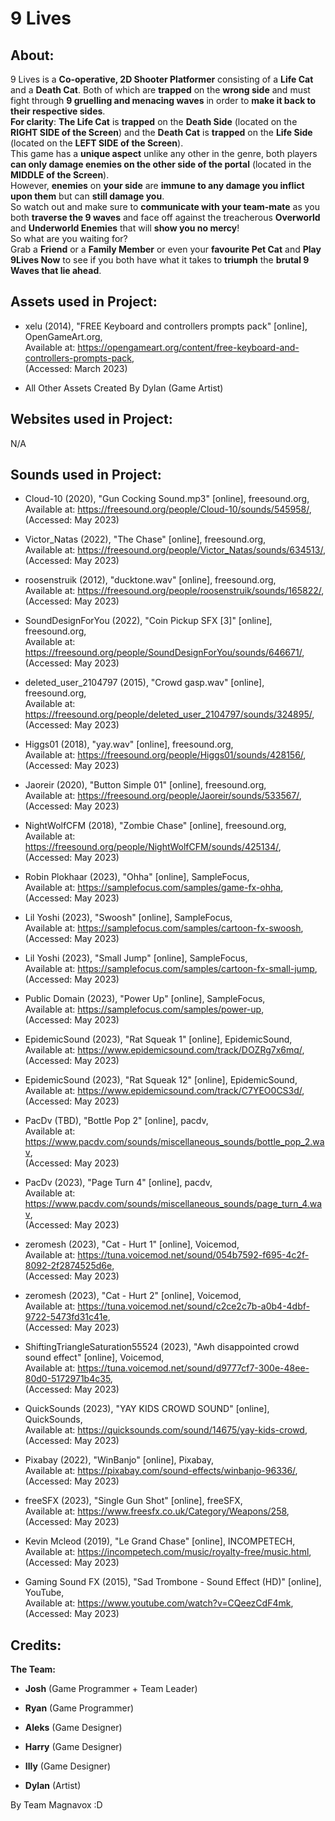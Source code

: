 # 9 Lives #  

## About: ##  
9 Lives is a **Co-operative, 2D Shooter Platformer** consisting of a **Life Cat** and a **Death Cat**. Both of which are **trapped** on the **wrong side** and must fight through **9 gruelling and menacing waves** in order to **make it back to their respective sides**.  
**For clarity**: **The Life Cat** is **trapped** on the **Death Side** (located on the **RIGHT SIDE of the Screen**) and the **Death Cat** is **trapped** on the **Life Side** (located on the **LEFT SIDE of the Screen**).   
This game has a **unique aspect** unlike any other in the genre, both players **can only damage enemies on the other side of the portal** (located in the **MIDDLE of the Screen**).   
However, **enemies** on **your side** are **immune to any damage you inflict upon them** but can **still damage you**.   
So watch out and make sure to **communicate with your team-mate** as you both **traverse the 9 waves** and face off against the treacherous **Overworld** and **Underworld Enemies** that will **show you no mercy**!  
So what are you waiting for?   
Grab a **Friend** or a **Family Member** or even your **favourite Pet Cat** and **Play 9Lives Now** to see if you both have what it takes to **triumph** the **brutal 9 Waves that lie ahead**.  

## **Assets used in Project:**
- xelu (2014), "FREE Keyboard and controllers prompts pack" [online], OpenGameArt.org,      
Available at: https://opengameart.org/content/free-keyboard-and-controllers-prompts-pack,  
(Accessed: March 2023)

- All Other Assets Created By Dylan (Game Artist)

## **Websites used in Project:**
N/A

## **Sounds used in Project:**
- Cloud-10 (2020), "Gun Cocking Sound.mp3" [online], freesound.org,      
Available at: https://freesound.org/people/Cloud-10/sounds/545958/,  
(Accessed: May 2023)

- Victor_Natas (2022), "The Chase" [online], freesound.org,      
Available at: https://freesound.org/people/Victor_Natas/sounds/634513/,  
(Accessed: May 2023)

- roosenstruik (2012), "ducktone.wav" [online], freesound.org,      
Available at: https://freesound.org/people/roosenstruik/sounds/165822/,   
(Accessed: May 2023)

- SoundDesignForYou (2022), "Coin Pickup SFX [3]" [online], freesound.org,      
Available at: https://freesound.org/people/SoundDesignForYou/sounds/646671/,   
(Accessed: May 2023)

- deleted_user_2104797 (2015), "Crowd gasp.wav" [online], freesound.org,      
Available at: https://freesound.org/people/deleted_user_2104797/sounds/324895/,   
(Accessed: May 2023)

- Higgs01 (2018), "yay.wav" [online], freesound.org,      
Available at: https://freesound.org/people/Higgs01/sounds/428156/,  
(Accessed: May 2023)

- Jaoreir (2020), "Button Simple 01" [online], freesound.org,      
Available at: https://freesound.org/people/Jaoreir/sounds/533567/,  
(Accessed: May 2023)

- NightWolfCFM (2018), "Zombie Chase" [online], freesound.org,      
Available at: https://freesound.org/people/NightWolfCFM/sounds/425134/,  
(Accessed: May 2023)

- Robin Plokhaar (2023), "Ohha" [online], SampleFocus,      
Available at: https://samplefocus.com/samples/game-fx-ohha,  
(Accessed: May 2023)

- Lil Yoshi (2023), "Swoosh" [online], SampleFocus,      
Available at: https://samplefocus.com/samples/cartoon-fx-swoosh,  
(Accessed: May 2023)

- Lil Yoshi (2023), "Small Jump" [online], SampleFocus,      
Available at: https://samplefocus.com/samples/cartoon-fx-small-jump,  
(Accessed: May 2023)

- Public Domain (2023), "Power Up" [online], SampleFocus,      
Available at: https://samplefocus.com/samples/power-up,  
(Accessed: May 2023)

- EpidemicSound (2023), "Rat Squeak 1" [online], EpidemicSound,      
Available at: https://www.epidemicsound.com/track/DOZRg7x6mq/,  
(Accessed: May 2023)

- EpidemicSound (2023), "Rat Squeak 12" [online], EpidemicSound,      
Available at: https://www.epidemicsound.com/track/C7YEO0CS3d/,  
(Accessed: May 2023)

- PacDv (TBD), "Bottle Pop 2" [online], pacdv,      
Available at: https://www.pacdv.com/sounds/miscellaneous_sounds/bottle_pop_2.wav,  
(Accessed: May 2023)

- PacDv (2023), "Page Turn 4" [online], pacdv,      
Available at: https://www.pacdv.com/sounds/miscellaneous_sounds/page_turn_4.wav,  
(Accessed: May 2023)

- zeromesh (2023), "Cat - Hurt 1" [online], Voicemod,      
Available at: https://tuna.voicemod.net/sound/054b7592-f695-4c2f-8092-2f2874525d6e,  
(Accessed: May 2023)

- zeromesh (2023), "Cat - Hurt 2" [online], Voicemod,      
Available at: https://tuna.voicemod.net/sound/c2ce2c7b-a0b4-4dbf-9722-5473fd31c41e,  
(Accessed: May 2023)

- ShiftingTriangleSaturation55524 (2023), "Awh disappointed crowd sound effect" [online], Voicemod,      
Available at: https://tuna.voicemod.net/sound/d9777cf7-300e-48ee-80d0-5172971b4c35,   
(Accessed: May 2023)

- QuickSounds (2023), "YAY KIDS CROWD SOUND" [online], QuickSounds,      
Available at: https://quicksounds.com/sound/14675/yay-kids-crowd,  
(Accessed: May 2023)

- Pixabay (2022), "WinBanjo" [online], Pixabay,      
Available at: https://pixabay.com/sound-effects/winbanjo-96336/,  
(Accessed: May 2023)

- freeSFX (2023), "Single Gun Shot" [online], freeSFX,      
Available at: https://www.freesfx.co.uk/Category/Weapons/258,  
(Accessed: May 2023)

- Kevin Mcleod (2019), "Le Grand Chase" [online], INCOMPETECH,      
Available at: https://incompetech.com/music/royalty-free/music.html,  
(Accessed: May 2023)

- Gaming Sound FX (2015), "Sad Trombone - Sound Effect (HD)" [online], YouTube,      
Available at: https://www.youtube.com/watch?v=CQeezCdF4mk,  
(Accessed: May 2023)

## **Credits:**
**The Team:**
- **Josh**  (Game Programmer + Team Leader)  

- **Ryan** (Game Programmer)  

- **Aleks** (Game Designer)  

- **Harry** (Game Designer)  

- **Illy** (Game Designer)  

- **Dylan** (Artist)  

By Team Magnavox :D

